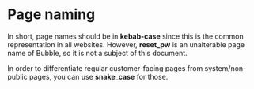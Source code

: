 # Page naming

In short, page names should be in **kebab-case** since this is the common representation in all websites. However, **reset\_pw** is an unalterable page name of Bubble, so it is not a subject of this document.

In order to differentiate regular customer-facing pages from system/non-public pages, you can use **snake\_case** for those.
